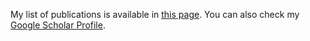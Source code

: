 My list of publications is available in [this page](/publications/). You can also check my [Google Scholar Profile](https://scholar.google.ca/citations?user=BCkruhgAAAAJ&hl=en).